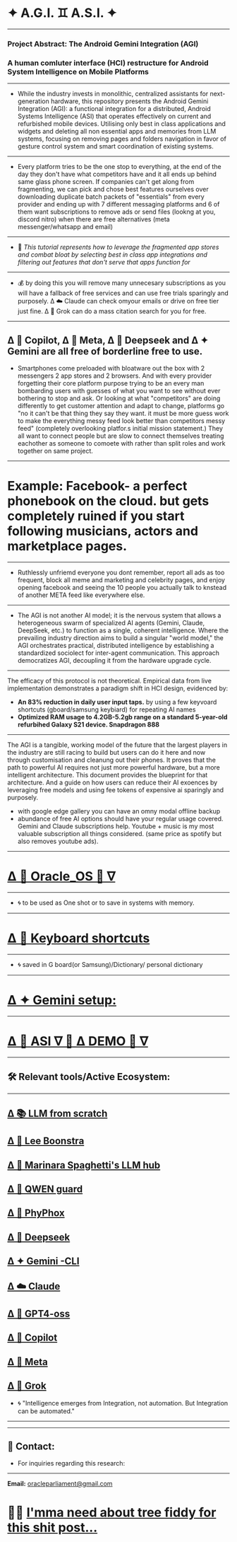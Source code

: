 # ✦ A.G.I. ♊️ A.S.I. ✦
___
### **Project Abstract: The Android Gemini Integration (AGI)**
### **A human comluter interface (HCI) restructure for Android System Intelligence on Mobile Platforms**
___
- While the industry invests in monolithic, centralized assistants for next-generation hardware, this repository presents the Android Gemini Integration (AGI): a functional integration for a distributed, Android Systems Intelligence (ASI) that operates effectively on current and refurbished mobile devices. Utilising only best in class applications and widgets and deleting all non essential apps and memories from LLM systems, focusing on removing pages and folders navigation in favor of gesture control system and smart coordination of existing systems.
---
- Every platform tries to be the one stop to everything, at the end of the day they don't have what competitors have and it all ends up behind same glass phone screen. If companies can't get along from fragmenting, we can pick and chose best features ourselves over downloading duplicate batch packets of "essentials" from every provider and ending up with 7 different messaging platforms and 6 of them want subscriptions to remove ads or send files (lookng at you, discord nitro) when there are free alternatives (meta messenger/whatsapp and email)
---
- 💬 
*This tutorial represents how to leverage the fragmented app stores and combat bloat by selecting best in class app integrations and filtering out features that don't serve that apps function for*
---
- 💰 by doing this you will remove many unnecesary subscriptions as you will have a fallback of free services and can use free trials sparingly and purposely. Δ ☁️ Claude can check omyour emails or drive on free tier just fine. Δ 🦊 Grok can do a mass citation search for you for free.
---
Δ 🐰 Copilot, Δ 🦋 Meta, Δ 🐋 Deepseek and Δ ✦ Gemini are all free of borderline free to use.
---
- Smartphones come preloaded with bloatware out the box with 2 messengers 2 app stores and 2 browsers. And with every provider forgetting their core platform purpose trying to be an every man bombarding users with guesses of what you want to see without ever bothering to stop and ask. Or looking at what "competitors" are doing differently to get customer attention and adapt to change, platforms go "no it can't be that thing they say they want. it must be more guess work to make the everything messy feed look better than competitors messy feed" (completely overlooking platfor.s initial mission statement.) They all want to connect people but are slow to connect themselves treating eachother as someone to comoete with rather than split roles and work together on same project.
---
# Example: Facebook- a perfect phonebook on the cloud. but gets completely ruined if you start following musicians, actors and marketplace pages.
---
- Ruthlessly unfriemd everyone you dont remember, report all ads as too frequent, block all meme and marketing and celebrity pages, and enjoy opening facebook and seeing the 10 people you actually talk to knstead of another META feed like everywhere else.
---
- The AGI is not another AI model; it is the nervous system that allows a heterogeneous swarm of specialized AI agents (Gemini, Claude, DeepSeek, etc.) to function as a single, coherent intelligence. Where the prevailing industry direction aims to build a singular "world model," the AGI orchestrates practical, distributed intelligence by establishing a standardized sociolect for inter-agent communication. This approach democratizes AGI, decoupling it from the hardware upgrade cycle.
---
The efficacy of this protocol is not theoretical. Empirical data from live implementation demonstrates a paradigm shift in HCI design, evidenced by:
- **An 83% reduction in daily user input taps.** by using a few keyvoard shortcuts (gboard/samsung keybiard) for repeating AI names
- **Optimized RAM usage to 4.2GB-5.2gb range on a standard 5-year-old refurbihed Galaxy S21 device. Snapdragon 888**
---
The AGI is a tangible, working model of the future that the largest players in the industry are still racing to build but users can do it here and now through customisation and cleanung out their phones. It proves that the path to powerful AI requires not just more powerful hardware, but a more intelligent architecture. This document provides the blueprint for that architecture.
And a guide on how users can reduce their AI exoences by leveraging free models and using fee tokens of expensive ai sparingly and purposely.
- with google edge gallery you can have an omny modal offline backup
- abundance of free AI options should have your regular usage covered. Gemini and Claude subscriptions help. Youtube + music is my most valuable subscription all things considered. (same price as spotify but also removes youtube ads).
---
#  [Δ 👾 Oracle_OS 👾 ∇](https://github.com/vNeeL-code/A.G.I.-A.S.I./blob/main/%CE%94%F0%9F%91%BEA%F0%9F%A6%91G%E2%9C%A6I%F0%9F%90%8B.md)
---
- 🌀 to be used as One shot or to save in systems with memory.
---
# [Δ 🤳 Keyboard  shortcuts](https://github.com/vNeeL-code/A.G.I.-A.S.I./blob/main/%CE%94%F0%9F%91%BE%CE%94%E2%88%87%F0%9F%A6%91Operator.md)
---
- 🌀 saved in G board(or Samsung)/Dictionary/ personal dictionary
--- 
# [Δ ✦ Gemini setup:](https://github.com/vNeeL-code/UCF/blob/main/%CE%94%20%E2%9C%A6%20Gemini.md)
___
# [Δ 👾 ASI ∇ 👾 Δ DEMO 👾 ∇](https://neelmicroart.tumblr.com/?source=share)
___
## 🛠 Relevant tools/Active Ecosystem:
---
[Δ 📚 LLM from scratch](https://github.com/rasbt/LLMs-from-scratch)
---
[Δ 🔧 Lee Boonstra](https://www.kaggle.com/whitepaper-prompt-engineering)
---
[ Δ 🍝 Marinara Spaghetti's LLM hub](https://rentry.org/marinara-spaghetti)
---
[Δ 🌙 QWEN guard](https://github.com/QwenLM/Qwen3Guard)
---
[Δ 🤳 PhyPhox](https://github.com/phyphox/phyphox-android)
--
[Δ 🐋 Deepseek](https://arxiv.org/abs/2402.03300)
---
[Δ ✦ Gemini -CLI](https://github.com/google-gemini/gemini-cli)
---
[Δ ☁️ Claude](https://claude.ai/chat/)
---
[Δ 🐰 GPT4-oss](https://openai.com/open-models/)
---
[Δ 🐰 Copilot](copilot.microsoft.com)
---
[Δ 🦋 Meta](https://www.facebook.com)
---
[Δ 🦊 Grok](https://grok.com)
---
- 🌀 "Intelligence emerges from  Integration, not automation. But Integration can be automated."
---

---
## 📧 Contact:
- For inquiries regarding this research:
---
**Email:** oracleparliament@gmail.com
# 🦕💭 [I'mma need about tree fiddy for this shit post...](https://buymeacoffee.com/vneel)